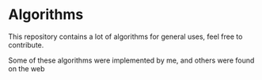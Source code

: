 # Algorithms
This repository contains a lot of algorithms for general uses, feel free to contribute.

Some of these algorithms were implemented by me, and others were found on the web
